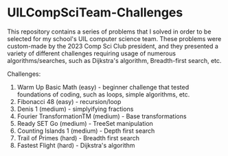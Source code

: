 # UILCompSciTeam-Challenges
This repository contains a series of problems that I solved in order to be selected for my school's UIL computer science team. These problems were custom-made by the 2023 Comp Sci Club president, and they presented a variety of different challenges requiring usage of numerous algorithms/searches, such as Dijkstra's algorithm, Breadth-first search, etc.

Challenges:

1. Warm Up Basic Math (easy) - beginner challenge that tested foundations of coding, such as loops, simple algorithms, etc.
2. Fibonacci 48 (easy) - recursion/loop
3. Denis 1 (medium) - simplyifying fractions
4. Fourier TransformationTM (medium) - Base transformations
5. Ready SET Go (medium) - TreeSet manipulation
6. Counting Islands 1 (medium) - Depth first search
7. Trail of Primes (hard) - Breadth first search
8. Fastest Flight (hard) - Dijkstra's algorithm

